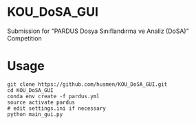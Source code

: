 # KOU_DoSA_GUI
Submission for "PARDUS Dosya Sınıflandırma ve Analiz (DoSA)" Competition

# Usage
    git clone https://github.com/husmen/KOU_DoSA_GUI.git
    cd KOU_DoSA_GUI
    conda env create -f pardus.yml
    source activate pardus
    # edit settings.ini if necessary
    python main_gui.py

